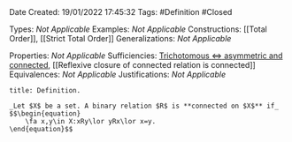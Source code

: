 <br />
<br />

Date Created: 19/01/2022 17:45:32
Tags: #Definition #Closed 

Types: _Not Applicable_
Examples: _Not Applicable_ 
Constructions: [[Total Order]], [[Strict Total Order]]
Generalizations: _Not Applicable_

Properties: _Not Applicable_
Sufficiencies: [Trichotomous $\Leftrightarrow$ asymmetric and connected](Trichotomous%20iff%20asymmetric%20and%20connected.md), [[Reflexive closure of connected relation is connected]]
Equivalences: _Not Applicable_
Justifications: _Not Applicable_

``` ad-Definition
title: Definition.

_Let $X$ be a set. A binary relation $R$ is **connected on $X$** if_
$$\begin{equation}
    \fa x,y\in X:xRy\lor yRx\lor x=y.
\end{equation}$$

```